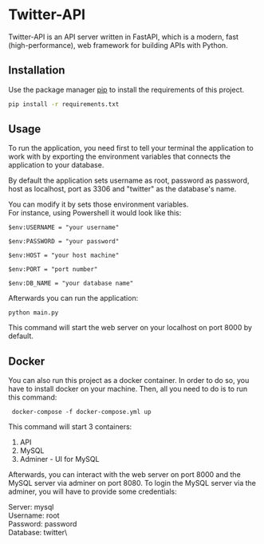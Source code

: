 # Twitter-API

Twitter-API is an API server written in FastAPI, which is a modern, fast (high-performance), web framework for building APIs with Python.

## Installation

Use the package manager [pip](https://pip.pypa.io/en/stable/) to install the requirements of this project.

```bash
pip install -r requirements.txt
```

## Usage

To run the application, you need first to tell your terminal the application to work with by exporting the environment variables that connects the application to your database.

By default the application sets username as root, password as password, host as localhost, port as 3306 and "twitter" as the database's name.

You can modify it by sets those environment variables.\
For instance, using Powershell it would look like this:

` $env:USERNAME = "your username" `

` $env:PASSWORD = "your password" `

` $env:HOST = "your host machine" `

` $env:PORT = "port number" `

` $env:DB_NAME = "your database name" `

Afterwards you can run the application:

` python main.py `

This command will start the web server on your localhost on port 8000 by default.

## Docker

You can also run this project as a docker container.
In order to do so, you have to install docker on your machine.
Then, all you need to do is to run this command:

` docker-compose -f docker-compose.yml up`

This command will start 3 containers:
1. API
2. MySQL
3. Adminer - UI for MySQL

Afterwards, you can interact with the web server on port 8000 and the MySQL server
via adminer on port 8080. 
To login the MySQL server via the adminer, you will have to provide some credentials:

Server: mysql\
Username: root\
Password: password\
Database: twitter\

